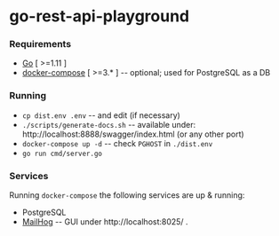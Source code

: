 # go-rest-api-playground

### Requirements

* [Go](https://golang.org/doc/install) [ >=1.11 ]
* [docker-compose](https://docs.docker.com/compose/install/) [ >=3.* ] -- optional; used for PostgreSQL as a DB 

### Running

* `cp dist.env .env` -- and edit (if necessary)
* `./scripts/generate-docs.sh` -- available under: http://localhost:8888/swagger/index.html (or any other port)
* `docker-compose up -d` -- check `PGHOST` in `./dist.env`
* `go run cmd/server.go`

### Services

Running `docker-compose` the following services are up & running:

* PostgreSQL
* [MailHog](https://github.com/mailhog/MailHog) -- GUI under http://localhost:8025/ .
